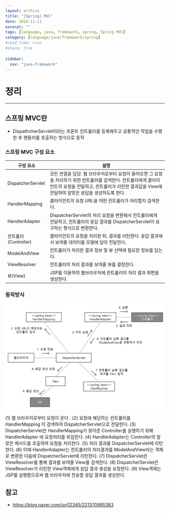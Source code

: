 ```yaml
---
layout: archive
title: "[Spring] MVC"
date: 2018-11-11
excerpt: ""
tags: [language, java, framework, spring, Spring MVC]
category: [language/java/framework/spring]
#read_time: true
#share: true

sidebar:
  nav: "java-framework"
---
```


# 정리

* * *

## 스프링 MVC란

* DispathcherServlet이라는 프론트 컨트롤러를 등록해두고 공통적인 작업을 수행한 후 핸들러를 호출하는 방식으로 동작

### 스프링 MVC 구성 요소

| 구성 요소            | 설명                                                                                                                                                                                                                   |
|----------------------|------------------------------------------------------------------------------------------------------------------------------------------------------------------------------------------------------------------------|
| DispatcherServlet    | 모든 연결을 담당. 웹 브라우저로부터 요청이 들어오면 그 요청을 처리하기 위한 컨트롤러를 검색한다.  컨트롤러에게 클라이언트의 요청을 전달하고, 컨트롤러가 리턴한 결과값을 View에 전달하여 알맞은 응답을 생성하도록 한다. |
| HandlerMapping       | 클라이언트의 요청 URL을 어떤 컨트롤러가 처리할지 검색한다.                                                                                                                                                             |
| HandlerAdapter       | DispatcherServlet의 처리 요청을 변환해서 컨트롤러에게 전달하고, 컨트롤러의 응답 결과를 DispatcherServlet이 요구하는 형식으로 변환한다.                                                                                 |
| 컨트롤러(Controller) | 클라이언트의 요청을 처리한 뒤, 결과를 리턴한다. 응답 결과에서 보여줄 데이터를 모델에 담아 전달한다.                                                                                                                    |
| ModelAndView         | 컨트롤러가 처리한 결과 정보 및 뷰 선택에 필요한 정보를 담는다.                                                                                                                                                         |
| ViewResolver         | 컨트롤러의 처리 결과를 보여줄 뷰를 결정한다.                                                                                                                                                                           |
| 뷰(View)             | JSP를 이용하여 웹브라우저에 컨트롤러의 처리 결과 화면을 생성한다.                                                                                                                                                      |

### 동작방식

![spring-mvc01](/assets/image/language/java/basic/spring-mvc01.png)

(1) 웹 브라우저로부터 요청이 온다 .
(2) 요청에 해당하는 컨트롤러를 HandlerMapping 이 검색하여 DispatcherServlet으로 전달한다.
(3) DispatcherServlet은  HandlerMapping가 찾아준 Controller를 실행하기 위해 HandlerAdapter        에 요청처리를 위임한다.
(4) HandlerAdapter는 Controller의 알맞은 메서드를 호출하여 요청을 처리한다.
(5) 처리 결과를  DispatcherServlet에 리턴한다.
(6) 이때 HandlerAdapter는 컨트롤러의 처리결과를 ModelAndView라는 객체로 변환한 다음에
      DispatcherServlet에 리턴한다.
(7) DispatcherServlet은  ViewResolver를 통해 결과를 보여줄 View를 검색한다.
(8) DispatcherServlet은  ViewResolver가 리턴한 View객체에게 응답 결과 생성을 요청한다.
(9) View객체는 JSP를 실행함으로써 웹 브라우저에 전송할 응답 결과를 생성한다.

## 참고

* <https://blog.naver.com/soj12345/221370985383>